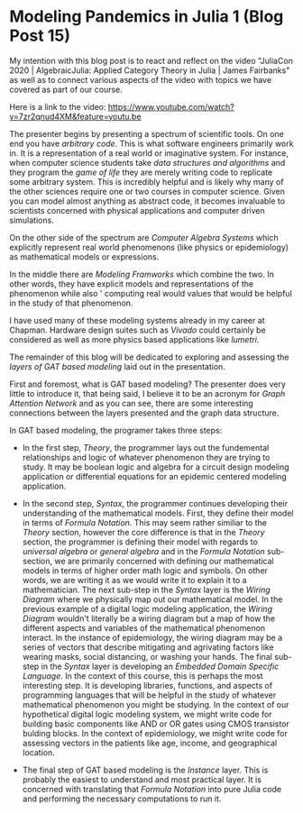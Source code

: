 # Modeling Pandemics in Julia 1 (Blog Post 15)

My intention with this blog post is to react and reflect on the video "JuliaCon 2020 | AlgebraicJulia: Applied Category Theory in Julia | James Fairbanks" as well 
as to connect various aspects of the video with topics we have covered as part of our course. 

Here is a link to the video: https://www.youtube.com/watch?v=7zr2qnud4XM&feature=youtu.be

The presenter begins by presenting a spectrum of scientific tools. On one end you have *arbitrary code*. This is what software engineers primarily work in. It is 
a representation of a real world or imaginative system. For instance, when computer science students take *data structures and algorithms* and they program the 
*game of life* they are merely writing code to replicate some arbitrary system. This is incredibly helpful and is likely why many of the other sciences require 
one or two courses in computer science. Given you can model almost anything as abstract code, it becomes invaluable to scientists concerned with physical 
applications and computer driven simulations. 

On the other side of the spectrum are *Computer Algebra Systems* which explicitly represent real world phenomenons (like physics or epidemiology) as mathematical 
models or expressions. 

In the middle there are *Modeling Framworks* which combine the two. In other words, they have explicit models and representations of the phenomenon while also '
computing real would values that would be helpful in the study of that phenomenon. 

I have used many of these modeling systems already in my career at Chapman. Hardware design suites such as *Vivado* could certainly be considered as well as more 
physics based applications like *lumetri*. 

The remainder of this blog will be dedicated to exploring and assessing the *layers of GAT based modeling* laid out in the presentation. 

First and foremost, what is GAT based modeling? The presenter does very little to introduce it, that being said, I believe it to be an acronym for *Graph 
Attention Network* and as you can see, there are some interesting connections between the layers presented and the graph data structure. 

In GAT based modeling, the programer takes three steps: 
+ In the first step, *Theory*, the programmer lays out the fundemental relationships and logic of whatever phenomenon they are trying to study. It may be boolean 
logic and algebra for a circuit design modeling application or differential equations for an epidemic centered modeling application. 

+ In the second step, *Syntax*, the programmer continues developing their understanding of the mathematical models. First, they define their model in terms of 
*Formula Notation*. This may seem rather similiar to the *Theory* section, however the core difference is that in the *Theory* section, the programmer is 
defining their model with regards to *universal algebra* or *general algebra* and in the *Formula Notation* sub-section, we are primarily concerned with defining 
our mathematical models in terms of higher order math logic and symbols. On other words, we are writing it as we would write it to explain it to a mathematician. 
The next sub-step in the *Syntax* layer is the *Wiring Diagram* where we physically map out our mathematical model. In the previous example of a digital logic 
modeling application, the *Wiring Diagram* wouldn't literally be a wiring diagram but a map of how the different aspects and variables of the mathematical 
phenomenon interact. In the instance of epidemiology, the wiring diagram may be a series of vectors that describe mitigating and agrivating factors like wearing 
masks, social distancing, or washing your hands. The final sub-step in the *Syntax* layer is developing an *Embedded Domain Specific Language*. In the context of 
this course, this is perhaps the most interesting step. It is developing libraries, functions, and aspects of programming languages that will be helpful in the 
study of whatever mathematical phenomenon you might be studying. In the context of our hypothetical digital logic modeling system, we might write code for 
building basic components like AND or OR gates using CMOS transistor bulding blocks. In the context of epidemiology, we might write code for assessing vectors in 
the patients like age, income, and geographical location. 

+ The final step of GAT based modeling is the *Instance* layer. This is probably the easiest to understand and most practical layer. It is concerned with 
translating that *Formula Notation* into pure Julia code and performing the necessary computations to run it. 





